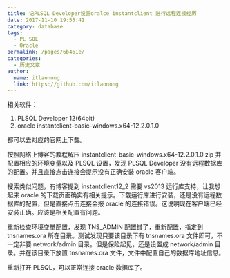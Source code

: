```yaml
---
title: 记PLSQL Developer设置oralce instantclient 进行远程连接经历
date: 2017-11-10 19:55:41
category: database
tags:
  - PL SQL
  - Oracle
permalink: /pages/6b461e/
categories:
  - 历史文章
author:
  name: itlaonong
  link: https://github.com/itlaonong
---
```


相关软件：

1. PLSQL Developer 12(64bit)
1. oracle instantclient-basic-windows.x64-12.2.0.1.0

都可以去对应的官网上下载。

<!-- more -->

按照网络上博客的教程解压 instantclient-basic-windows.x64-12.2.0.1.0.zip 并配置相应的环境变量以及 PLSQL 设置，发现 PLSQL Developer 没有远程数据库的配置。并且直接点击连接会提示没有正确安装 oracle 客户端。

搜索类似问题，有博客提到 instantclient12_2 需要 vs2013 运行库支持，让我想起来 oracle 的下载页面确实有相关提示。下载运行库进行安装，还是没有远程数据库的配置，但是直接点击连接会报 oracle 的连接错误。这说明现在客户端已经安装正确。应该是相关配置有问题。

重新检查环境变量配置，发现 TNS_ADMIN 配置错了，重新配置，指定到 tnsnames.ora 所在目录。测试发现只要该目录下有 tnsnames.ora 文件即可，不一定非要 network/admin 目录。但是保险起见，还是设置成 network/admin 目录。并在该目录下放置 tnsnames.ora 文件，文件中配置自己的数据库地址信息。

重新打开 PLSQL，可以正常连接 oracle 数据库了。
